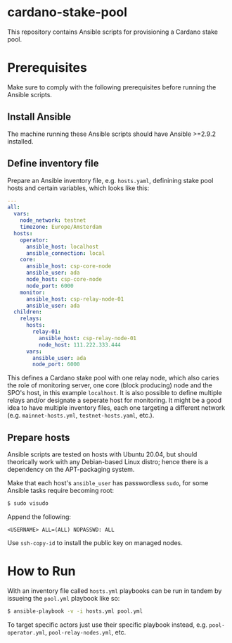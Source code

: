 # cardano-stake-pool
This repository contains Ansible scripts for provisioning a Cardano stake pool.

# Prerequisites
Make sure to comply with the following prerequisites before running the Ansible scripts.

## Install Ansible
The machine running these Ansible scripts should have Ansible >=2.9.2 installed.

## Define inventory file
Prepare an Ansible inventory file, e.g. `hosts.yaml`, definining stake pool hosts and certain variables, which looks like this:

```yaml
---
all:
  vars:
    node_network: testnet
    timezone: Europe/Amsterdam
  hosts:
    operator:
      ansible_host: localhost
      ansible_connection: local
    core:
      ansible_host: csp-core-node
      ansible_user: ada
      node_host: csp-core-node
      node_port: 6000
    monitor:
      ansible_host: csp-relay-node-01
      ansible_user: ada
  children:
    relays:
      hosts:
        relay-01:
          ansible_host: csp-relay-node-01
          node_host: 111.222.333.444
      vars:
        ansible_user: ada
        node_port: 6000
```

This defines a Cardano stake pool with one relay node, which also caries the role of monitoring server, one core (block producing) node and the SPO's host, in this example `localhost`. It is also possible to define multiple relays and/or designate a seperate host for monitoring. It might be a good idea to have multiple inventory files, each one targeting a different network (e.g. `mainnet-hosts.yml`, `testnet-hosts.yaml`, etc.).

## Prepare hosts
Ansible scripts are tested on hosts with Ubuntu 20.04, but should theorically work with any Debian-based Linux distro; hence there is a dependency on the APT-packaging system.

Make that each host's `ansible_user` has passwordless `sudo`, for some Ansible tasks require becoming root:

```bash
$ sudo visudo
```

Append the following:

```
<USERNAME> ALL=(ALL) NOPASSWD: ALL
```

Use `ssh-copy-id` to install the public key on managed nodes.

# How to Run
With an inventory file called `hosts.yml` playbooks can be run in tandem by issueing the `pool.yml` playbook like so:

```bash
$ ansible-playbook -v -i hosts.yml pool.yml
```
To target specific actors just use their specific playbook instead, e.g. `pool-operator.yml`, `pool-relay-nodes.yml`, etc.